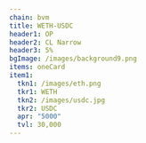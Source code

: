 ```yaml
---
chain: bvm
title: WETH-USDC
header1: OP
header2: CL Narrow
header3: 5%
bgImage: /images/background9.png
items: oneCard
item1:
  tkn1: /images/eth.png
  tkr1: WETH
  tkn2: /images/usdc.jpg
  tkr2: USDC
  apr: "5000"
  tvl: 30,000
---
```

